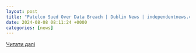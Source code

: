 ```yaml
---
layout: post
title: "Patelco Sued Over Data Breach | Dublin News | independentnews.com"
date: 2024-08-08 08:11:24 +0000
categories: [news]
---
```


[Читати далі](https://www.independentnews.com/news/dublin_news/patelco-sued-over-data-breach/article_c6af65c8-5547-11ef-a055-1fd1451466ca.html)
